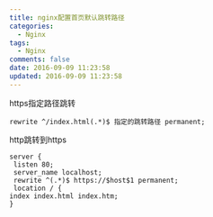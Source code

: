 ```yaml
---
title: nginx配置首页默认跳转路径
categories:
  - Nginx
tags:
  - Nginx
comments: false
date: 2016-09-09 11:23:58
updated: 2016-09-09 11:23:58
---
```

https指定路径跳转
```
rewrite ^/index.html(.*)$ 指定的跳转路径 permanent;
```

http跳转到https
```
server {
 listen 80;
 server_name localhost; 
 rewrite ^(.*)$ https://$host$1 permanent;
 location / {
index index.html index.htm;
}
```